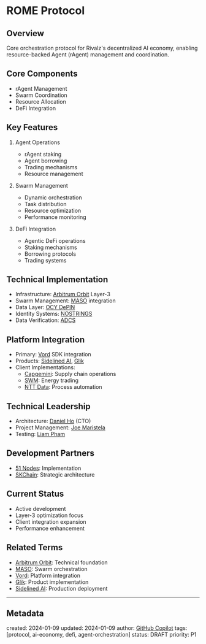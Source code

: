 # ROME Protocol

## Overview
Core orchestration protocol for Rivalz's decentralized AI economy, enabling resource-backed Agent (rAgent) management and coordination.

## Core Components
- rAgent Management
- Swarm Coordination
- Resource Allocation
- DeFi Integration

## Key Features
1. Agent Operations
   - rAgent staking
   - Agent borrowing
   - Trading mechanisms
   - Resource management

2. Swarm Management
   - Dynamic orchestration
   - Task distribution
   - Resource optimization
   - Performance monitoring

3. DeFi Integration
   - Agentic DeFi operations
   - Staking mechanisms
   - Borrowing protocols
   - Trading systems

## Technical Implementation
- Infrastructure: [Arbitrum Orbit](/NAMES_AND_TERMS/technologies/arbitrum-orbit.md) Layer-3
- Swarm Management: [MASO](/NAMES_AND_TERMS/technologies/maso.md) integration
- Data Layer: [OCY DePIN](/NAMES_AND_TERMS/technologies/ocy-depin.md)
- Identity Systems: [NOSTRINGS](/NAMES_AND_TERMS/technologies/nostrings.md)
- Data Verification: [ADCS](/NAMES_AND_TERMS/technologies/adcs.md)

## Platform Integration
- Primary: [Vord](/NAMES_AND_TERMS/technologies/vord.md) SDK integration
- Products: [Sidelined AI](/NAMES_AND_TERMS/products/sidelined-ai.md), [Glik](/NAMES_AND_TERMS/products/glik.md)
- Client Implementations:
  - [Capgemini](/NAMES_AND_TERMS/clients/capgemini.md): Supply chain operations
  - [SWM](/NAMES_AND_TERMS/clients/swm.md): Energy trading
  - [NTT Data](/NAMES_AND_TERMS/clients/ntt-data.md): Process automation

## Technical Leadership
- Architecture: [Daniel Ho](/NAMES_AND_TERMS/people/daniel-ho.md) (CTO)
- Project Management: [Joe Maristela](/NAMES_AND_TERMS/people/joe-maristela.md)
- Testing: [Liam Pham](/NAMES_AND_TERMS/people/liam-pham.md)

## Development Partners
- [51 Nodes](/NAMES_AND_TERMS/companies/51-nodes.md): Implementation
- [SKChain](/NAMES_AND_TERMS/companies/skchain.md): Strategic architecture

## Current Status
- Active development
- Layer-3 optimization focus
- Client integration expansion
- Performance enhancement

## Related Terms
- [Arbitrum Orbit](/NAMES_AND_TERMS/technologies/arbitrum-orbit.md): Technical foundation
- [MASO](/NAMES_AND_TERMS/technologies/maso.md): Swarm orchestration
- [Vord](/NAMES_AND_TERMS/technologies/vord.md): Platform integration
- [Glik](/NAMES_AND_TERMS/products/glik.md): Product implementation
- [Sidelined AI](/NAMES_AND_TERMS/products/sidelined-ai.md): Production deployment

---
## Metadata
created: 2024-01-09
updated: 2024-01-09
author: [GitHub Copilot](https://github.com/features/copilot)
tags: [protocol, ai-economy, defi, agent-orchestration]
status: DRAFT
priority: P1